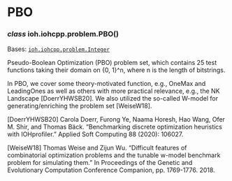# PBO


### _class_ ioh.iohcpp.problem.PBO()
Bases: [`ioh.iohcpp.problem.Integer`](ioh.iohcpp.problem.Integer.md#ioh.iohcpp.problem.Integer)

Pseudo-Boolean Optimization (PBO) problem set, which contains 25 test functions taking
their domain on {0, 1}^n, where n is the length of bitstrings.

In PBO, we cover some theory-motivated function, e.g., OneMax and LeadingOnes
as well as others with more practical relevance, e.g., the NK Landscape [DoerrYHWSB20].
We also utilized the so-called W-model for generating/enriching the problem set [WeiseW18].

[DoerrYHWSB20] Carola Doerr, Furong Ye, Naama Horesh, Hao Wang, Ofer M. Shir, and Thomas Bäck.
“Benchmarking discrete optimization heuristics with IOHprofiler.” Applied Soft Computing 88 (2020): 106027.

[WeiseW18] Thomas Weise and Zijun Wu. “Difficult features of combinatorial optimization problems and
the tunable w-model benchmark problem for simulating them.” In Proceedings of the Genetic
and Evolutionary Computation Conference Companion, pp. 1769-1776. 2018.
